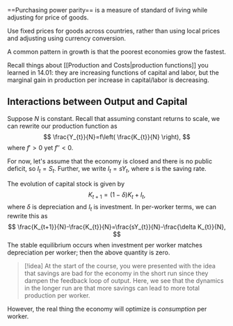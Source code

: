 ==Purchasing power parity== is a measure of standard of living while adjusting for price of goods.

Use fixed prices for goods across countries, rather than using local prices and adjusting using currency conversion.

A common pattern in growth is that the poorest economies grow the fastest.

Recall things about [[Production and Costs|production functions]] you learned in 14.01: they are increasing functions of capital and labor, but the marginal gain in production per increase in capital/labor is decreasing.

## Interactions between Output and Capital

Suppose $N$ is constant. Recall that assuming constant returns to scale, we can rewrite our production function as
$$
\frac{Y_{t}}{N}=f\left( \frac{K_{t}}{N} \right),
$$
where $f'>0$ yet $f''<0$. 

For now, let's assume that the economy is closed and there is no public deficit, so $I_{t}=S_{t}$. Further, we write $I_{t}=sY_{t}$, where $s$ is the saving rate.

The evolution of capital stock is given by
$$
K_{t+1}=(1-\delta)K_{t}+I_{t},
$$
where $\delta$ is depreciation and $I_{t}$ is investment. In per-worker terms, we can rewrite this as
$$
\frac{K_{t+1}}{N}-\frac{K_{t}}{N}=\frac{sY_{t}}{N}-\frac{\delta K_{t}}{N},
$$
The stable equilibrium occurs when investment per worker matches depreciation per worker; then the above quantity is zero.

> [!idea]
> At the start of the course, you were presented with the idea that savings are bad for the economy in the short run since they dampen the feedback loop of output. Here, we see that the dynamics in the longer run are that more savings can lead to more total production per worker.

However, the real thing the economy will optimize is *consumption* per worker.